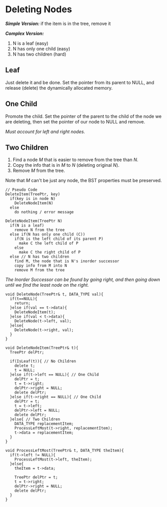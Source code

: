 # Deleting Nodes #

_**Simple Version:**_
if the item is in the tree, remove it

_**Complex Version:**_
1. N is a leaf (easy)
2. N has only one child (easy)
3. N has two children (hard)

## Leaf ##
Just delete it and be done. Set the pointer from its parent to NULL, and release (delete) the dynamically allocated memory.

## One Child ##
Promote the child. Set the pointer of the parent to the child of the node we are deleting, then set the pointer of our node to NULL and remove.

*Must account for left and right nodes.*

## Two Children ##
1. Find a node *M* that is easier to remove from the tree than *N*.
2. Copy the info that is in *M* to *N* (deleting original *N*).
3. Remove *M* from the tree.

Note that *M* can't be just any node, the BST properties must be preserved.

    // Pseudo Code
    DeleteItem(TreePtr, key)
      if(key is in node N)
        DeleteNodeItem(N)
      else
        do nothing / error message

    DeleteNodeItem(TreePtr N)
      if(N is a leaf)
        remove N from the tree
      else if(N has only one child (C))
        if(N is the left child of its parent P)
          make C the left child of P
        else
          make C the right child of P
      else // N has two children
        find M, the node that is N's inorder successor
        copy info from M into N
        remove M from the tree

*The Inorder Successor can be found by going right, and then going down until we find the least node on the right.*

    void DeleteNode(TreePtr& t, DATA_TYPE val){
      if(t==NULL){
        return;
      }else if(val == t->data){
        DeleteNodeItem(t);
      }else if(val < t->data){
        DeleteNode(t->left, val);
      }else{
        DeleteNode(t->right, val);
      }
    }

    void DeleteNodeItem(TreePtr& t){
      TreePtr delPtr;

      if(IsLeaf(t)){ // No Children
        delete t;
        t = NULL;
      }else if(t->left == NULL){ // One Child
        delPtr = t;
        t = t->right;
        delPtr->right = NULL;
        delete delPtr;
      }else if(t->right == NULL){ // One Child
        delPtr = t;
        t = t->left;
        delPtr->left = NULL;
        delete delPtr;
      }else{ // Two Children
        DATA_TYPE replacementItem;
        ProcessLeftMost(t->right, replacementItem);
        t->data = replacementItem;
      }
    }

    void ProcessLeftMost(TreePtr& t, DATA_TYPE theItem){
      if(t->left != NULL){
        ProcessLeftMost(t->left, theItem);
      }else{
        theItem = t->data;

        TreePtr delPtr = t;
        t = t->right;
        delPtr->right = NULL;
        delete delPtr;
      }
    }
